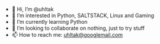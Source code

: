- 👋 Hi, I’m @uhltak
- 👀 I’m interested in Python, SALTSTACK, Linux and Gaming
- 🌱 I’m currently learning Python
- 💞️ I’m looking to collaborate on nothing, just to try stuff
- 📫 How to reach me: uhltak@googlemail.com

<!---
uhltak/uhltak is a ✨ special ✨ repository because its `README.md` (this file) appears on your GitHub profile.
You can click the Preview link to take a look at your changes.
--->
